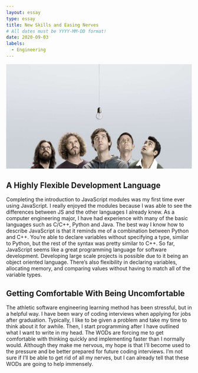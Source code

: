 ```yaml
---
layout: essay
type: essay
title: New Skills and Easing Nerves
# All dates must be YYYY-MM-DD format!
date: 2020-09-03
labels:
  - Engineering
---
```


<img class="ui medium left floated image" src="../images/silicon.jpeg">



## A Highly Flexible Development Language

Completing the introduction to JavaScript modules was my first time ever using JavaScript. I really enjoyed the modules because I was able to see the differences between JS and the other languages I already knew. As a computer engineering major, I have had experience with many of the basic languages such as C/C++, Python and Java. The best way I know how to describe JavaScript is that it reminds me of a combination between Python and C++. You’re able to declare variables without specifying a type, similar to Python, but the rest of the syntax was pretty similar to C++. So far, JavaScript seems like a great programming language for software development. Developing large scale projects is possible due to it being an object oriented language. There’s also flexibility in declaring variables, allocating memory, and comparing values without having to match all of the variable types. 


## Getting Comfortable With Being Uncomfortable

The athletic software engineering learning method has been stressful, but in a helpful way. I have been wary of coding interviews when applying for jobs after graduation. Typically, I like to be given a problem and take my time to think about it for awhile. Then, I start programming after I have outlined what I want to write in my head. The WODs are forcing me to get comfortable with thinking quickly and implementing faster than I normally would. Although they make me nervous, my hope is that I’ll become used to the pressure and be better prepared for future coding interviews. I’m not sure if I’ll be able to get rid of all my nerves, but I can already tell that these WODs are going to help immensely.
